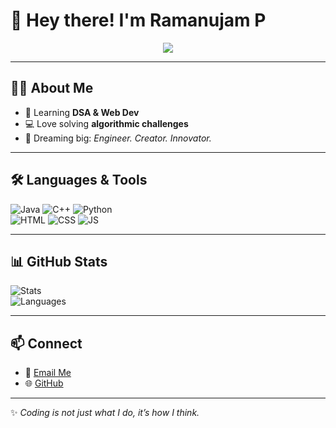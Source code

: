 # 👋 Hey there! I'm Ramanujam P  

<p align="center">
  <img src="https://readme-typing-svg.herokuapp.com?font=Fira+Code&size=22&pause=1000&color=FF6F61&center=true&vCenter=true&width=600&lines=🚀+CSE explorer — learning, building, and breaking things to understand them better.;💡+Problem+Solver;🔥+Always+Learning;⚡+Code+%7C+Debug+%7C+Repeat" />
</p>

---

## 🧑‍💻 About Me
- 🌱 Learning **DSA & Web Dev**
- 💻 Love solving **algorithmic challenges**
- 🎯 Dreaming big: *Engineer. Creator. Innovator.*  

---

## 🛠 Languages & Tools  
![Java](https://img.shields.io/badge/Java-orange?logo=java&logoColor=white) 
![C++](https://img.shields.io/badge/C++-00599C?logo=cplusplus&logoColor=white) 
![Python](https://img.shields.io/badge/Python-blue?logo=python&logoColor=white)  
![HTML](https://img.shields.io/badge/HTML-E34F26?logo=html5&logoColor=white) 
![CSS](https://img.shields.io/badge/CSS-1572B6?logo=css3&logoColor=white) 
![JS](https://img.shields.io/badge/JavaScript-F7DF1E?logo=javascript&logoColor=black)  

---

## 📊 GitHub Stats
![Stats](https://github-readme-stats.vercel.app/api?username=Ramanujam-p&show_icons=true&theme=vision-friendly-dark)  
![Languages](https://github-readme-stats.vercel.app/api/top-langs/?username=Ramanujam-p&layout=compact&theme=vision-friendly-dark)  

---

## 📫 Connect  
- 📧 [Email Me](mailto:pramanujam68@gmail.com)  
- 🌐 [GitHub](https://github.com/Ramanujam-p)  

---
✨ *Coding is not just what I do, it’s how I think.*  

